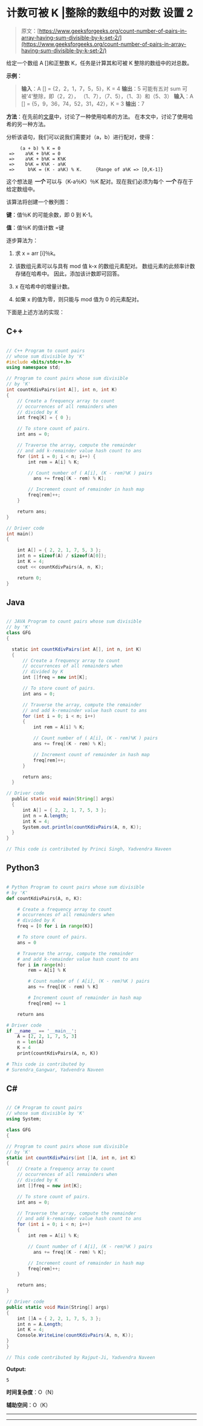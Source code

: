 # 计数可被 K |整除的数组中的对数 设置 2

> 原文：[https://www.geeksforgeeks.org/count-number-of-pairs-in-array-having-sum-divisible-by-k-set-2/](https://www.geeksforgeeks.org/count-number-of-pairs-in-array-having-sum-divisible-by-k-set-2/)

给定一个数组 A []和正整数 K，任务是计算其和可被 K 整除的数组中的对总数。

**示例**：

> **输入**：A [] = {2，2，1，7，5，5}，K = 4
> **输出**：5
> 可能有五对 sum
> 可被'4'整除，即（2，2），
> （1、7），（7、5），（1、3）和（5、3）
> **输入**：A [] = {5，9，36，74，52，31，42}，K = 3
> **输出**：7

**方法**：在先前的[文章](https://www.geeksforgeeks.org/count-pairs-in-array-whose-sum-is-divisible-by-k/)中，讨论了一种使用哈希的方法。 在本文中，讨论了使用哈希的另一种方法。

分析该语句，我们可以说我们需要对（a，b）进行配对，使得：

```
     (a + b) % K = 0
 =>    a%K + b%K = 0
 =>    a%K + b%K = K%K
 =>    b%K = K%K - a%K
 =>     b%K = (K - a%K) % K.     {Range of a%K => [0,K-1]}

```

这个想法是 ***一个*** 可以与（K-a％K）％K 配对。现在我们必须为每个 ***一个*** 存在于给定数组中。

该算法将创建一个散列图：

**键**：值％K 的可能余数，即 0 到 K-1。

**值**：值％K 的值计数 =键

逐步算法为：

1.  求 x = arr [i]％k。

2.  该数组元素可以与具有 mod 值 k-x 的数组元素配对。 数组元素的此频率计数存储在哈希中。 因此，添加该计数即可回答。

3.  x 在哈希中的增量计数。

4.  如果 x 的值为零，则只能与 mod 值为 0 的元素配对。

下面是上述方法的实现：

## C++

```cpp

// C++ Program to count pairs
// whose sum divisible by 'K'
#include <bits/stdc++.h>
using namespace std;

// Program to count pairs whose sum divisible
// by 'K'
int countKdivPairs(int A[], int n, int K)
{
    // Create a frequency array to count
    // occurrences of all remainders when
    // divided by K
    int freq[K] = { 0 };

    // To store count of pairs.
    int ans = 0;

    // Traverse the array, compute the remainder
    // and add k-remainder value hash count to ans
    for (int i = 0; i < n; i++) {
        int rem = A[i] % K;

        // Count number of ( A[i], (K - rem)%K ) pairs
          ans += freq[(K - rem) % K];

        // Increment count of remainder in hash map
        freq[rem]++;
    }

    return ans;
}

// Driver code
int main()
{

    int A[] = { 2, 2, 1, 7, 5, 3 };
    int n = sizeof(A) / sizeof(A[0]);
    int K = 4;
    cout << countKdivPairs(A, n, K);

    return 0;
}

```

## Java

```java

// JAVA Program to count pairs whose sum divisible
// by 'K'
class GFG 
{

  static int countKdivPairs(int A[], int n, int K)
  {
      // Create a frequency array to count
      // occurrences of all remainders when
      // divided by K
      int []freq = new int[K];

      // To store count of pairs.
      int ans = 0;

      // Traverse the array, compute the remainder
      // and add k-remainder value hash count to ans
      for (int i = 0; i < n; i++)
      {
          int rem = A[i] % K;

          // Count number of ( A[i], (K - rem)%K ) pairs
          ans += freq[(K - rem) % K];

          // Increment count of remainder in hash map
          freq[rem]++;
      }

      return ans;
  }

// Driver code
  public static void main(String[] args) 
  {
      int A[] = { 2, 2, 1, 7, 5, 3 };
      int n = A.length;
      int K = 4;
      System.out.println(countKdivPairs(A, n, K));
  }
}

// This code is contributed by Princi Singh, Yadvendra Naveen

```

## Python3

```py

# Python Program to count pairs whose sum divisible
# by 'K'
def countKdivPairs(A, n, K):

    # Create a frequency array to count
    # occurrences of all remainders when
    # divided by K
    freq = [0 for i in range(K)]

    # To store count of pairs.
    ans = 0

    # Traverse the array, compute the remainder
    # and add k-remainder value hash count to ans
    for i in range(n):
        rem = A[i] % K

        # Count number of ( A[i], (K - rem)%K ) pairs
        ans += freq[(K - rem) % K]

        # Increment count of remainder in hash map
        freq[rem] += 1

    return ans

# Driver code
if __name__ == '__main__':
    A = [2, 2, 1, 7, 5, 3]
    n = len(A)
    K = 4
    print(countKdivPairs(A, n, K))

# This code is contributed by
# Surendra_Gangwar, Yadvendra Naveen

```

## C#

```cs

// C# Program to count pairs
// whose sum divisible by 'K'
using System;

class GFG 
{

// Program to count pairs whose sum divisible
// by 'K'
static int countKdivPairs(int []A, int n, int K)
{
    // Create a frequency array to count
    // occurrences of all remainders when
    // divided by K
    int []freq = new int[K];

    // To store count of pairs.
    int ans = 0;

    // Traverse the array, compute the remainder
    // and add k-remainder value hash count to ans
    for (int i = 0; i < n; i++)
    {
        int rem = A[i] % K;

        // Count number of ( A[i], (K - rem)%K ) pairs
          ans += freq[(K - rem) % K];

        // Increment count of remainder in hash map
        freq[rem]++;
    }

    return ans;
}

// Driver code
public static void Main(String[] args) 
{
    int []A = { 2, 2, 1, 7, 5, 3 };
    int n = A.Length;
    int K = 4;
    Console.WriteLine(countKdivPairs(A, n, K));
}
}

// This code contributed by Rajput-Ji, Yadvendra Naveen

```

**Output:** 

```
5

```

**时间复杂度**：O（N）

**辅助空间**：O（K）



* * *

* * *



